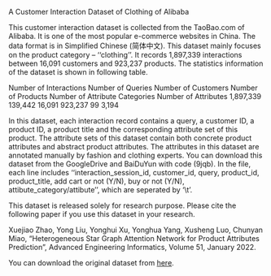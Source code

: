 A Customer Interaction Dataset of Clothing of Alibaba

This customer interaction dataset is collected from the TaoBao.com of Alibaba. It is one of the most popular e-commerce websites in China. The data format is in Simplified Chinese (简体中文). This dataset mainly focuses on the product category – ‘‘clothing’’. It records 1,897,339 interactions between 16,091 customers and 923,237 products. The statistics information of the dataset is shown in following table.

Number of Interactions	Number of Queries	Number of Customers	Number of Products	Number of Attribute Categories	Number of Attributes
1,897,339	139,442	16,091	923,237	99	3,194

In this dataset, each interaction record contains a query, a customer ID, a product ID, a product title and the corresponding attribute set of this product. The attribute sets of this dataset contain both concrete product attributes and abstract product attributes. The attributes in this dataset are annotated manually by fashion and clothing experts. You can download this dataset from the GoogleDrive and BaiDuYun with code (9jqb). In the file, each line includes ‘‘interaction_session_id, customer_id, query, product_id, product_title, add cart or not (Y/N), buy or not (Y/N), attibute_category/attibute’’, which are seperated by ‘\t’.

This dataset is released solely for research purpose. Please cite the following paper if you use this dataset in your research.

Xuejiao Zhao, Yong Liu, Yonghui Xu, Yonghua Yang, Xusheng Luo, Chunyan Miao, “Heterogeneous Star Graph Attention Network for Product Attributes Prediction”, Advanced Engineering Informatics, Volume 51, January 2022.

You can download the original dataset from [here](http://www.yongliu.org/datasets.html).